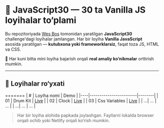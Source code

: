# 🚀 JavaScript30 — 30 ta Vanilla JS loyihalar to‘plami

Bu repozitoriyada [Wes Bos](https://javascript30.com/) tomonidan yaratilgan **JavaScript30** challenge'dagi loyihalar jamlangan. Har bir loyiha **Vanilla JavaScript** asosida yaratilgan — **kutubxona yoki frameworklarsiz**, faqat toza JS, HTML va CSS.

📆 Har kuni bitta mini loyiha bajarish orqali **real amaliy ko‘nikmalar** orttirish mumkin.

---

## 📂 Loyihalar ro‘yxati

=======
| #  | Loyiha nomi            | Demo |
|----|------------------------|--------|
| 01 | Drum Kit               | [Live](https://azyk747.github.io/challenge-javascript30/01-drum-kit) |
| 02 | Clock                  | [Live](https://azyk747.github.io/challenge-javascript30/02-clock/) |
| 03 | Css Variables          | [Live](https://azyk747.github.io/challenge-javascript30/03-css-variables/) |
| ...| ...                    | ...    |
| ...| ...                    | ...    |

> Har bir loyiha alohida papkada joylashgan. Fayllarni lokalda browser orqali ochib yoki Netlify orqali ko‘rish mumkin.
